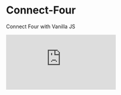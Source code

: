 # Connect-Four
Connect Four with Vanilla JS 

![alt text](https://github.com/JGaastra1/Connect-Four/blob/main/image.2023-02-03_17-56-47.pdf)
